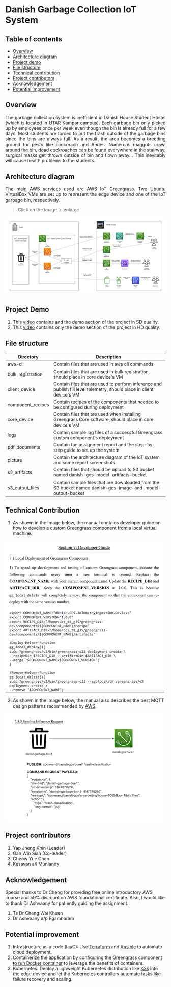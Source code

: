 # Danish Garbage Collection IoT System

## Table of contents
- [Overview](#overview)
- [Architecture diagram](#architecture-diagram)
- [Project demo](#project-demo)
- [File structure](#file-structure)
- [Technical contribution](#technical-contribution)
- [Project contributors](#project-contributors)
- [Acknowledgement](#acknowledgement)
- [Potential improvement](#potential-improvement)

## Overview
<p align="justify">The garbage collection system is inefficient in Danish House Student Hostel (which is located in UTAR Kampar campus). Each garbage bin only picked up by employees once per week even though the bin is already full for a few days. Most students are forced to put the trash outside of the garbage bins since the  bins are always full. As a result, the area becomes a breeding ground for pests like cockroach and Aedes. Numerous maggots crawl around the bin, dead cockroaches can be found everywhere in the stairway, surgical masks get thrown outside of bin and flown away... This inevitably will cause health problems to the students.</p>

## Architecture diagram
<p align="justify">The main AWS services used are  AWS IoT Greengrass. Two Ubuntu VirtualBox VMs are set up to represent the edge device and one of the IoT garbage bin, respectively.</p>

> Click on the image to enlarge. 

![Architecture diagram of garbage collection IoT system](./picture/architecture-diagram.png)

## Project Demo
1. This [video](https://drive.google.com/file/d/1TU0DOtnLf_ZGE4_ZxR7VjM9j-9bCatRP/view?usp=sharing) contains and the demo section of the project in SD quality.
2. This [video](https://www.youtube.com/watch?v=oVDfd2V8ZWI) contains only the demo section of the project in HD quality.

## File structure 

| Directory | Description |
| --- | --- |
| aws-cli | Contain files that are used in aws cli commands |
| bulk_registration | Contain files that are used in bulk registration, should place in core device's VM |
| client_device | Contain files that are used to perform inference and publish fill level telemetry, should place in client device's VM |
| component_recipes | Contain recipes of the components that needed to be configured during deployment |
| core_device | Contain files that are used when installing Greengrass Core software, should place in core device's VM |
| logs | Contain sample log files of a successful Greengrass custom component's deployment |
| pdf_documents | Contain the assignment report and the step-by-step guide to set up the system |
| picture | Contain the architecture diagram of the IoT system and some report screenshots |
| s3_artifacts | Contain files that should be upload to S3 bucket named danish-gcs-model-artifacts-bucket |
| s3_output_files | Contain sample files that are downloaded from the S3 bucket named danish-gcs-image-and-model-output-bucket |


## Technical Contribution

1. As shown in the image below, the manual contains developer guide on how to develop a custom Greengrass component from a local virtual machine.

<img alt="Developer guide on developing custom Greengrass component" src="./picture/manual-guide-1.png" width="500">

2. As shown in the image below, the manual also describes the best MQTT design patterns recommended by [AWS](https://docs.aws.amazon.com/whitepapers/latest/designing-mqtt-topics-aws-iot-core/designing-mqtt-topics-aws-iot-core.html). 

<img alt="Developer guide on the MQTT best practices" src="./picture/manual-guide-2.png" width="500">

## Project contributors
1. Yap Jheng Khin (Leader)
2. Gan Win Sian (Co-leader)
3. Cheow Yue Chen
4. Kesavan a/l Muniandy

## Acknowledgement
Special thanks to Dr Cheng for providing free online introductory AWS course and 50% discount on AWS foundational certificate. Also, I would like to thank Dr Ashvaany for patiently guiding the assignment.
1. Ts Dr Cheng Wai Khuen
2. Dr Ashvaany a/p Egambaram

## Potential improvement
1. Infrastructure as a code (IaaC): Use [Terraform](https://www.terraform.io/) and [Ansible](https://www.ansible.com/) to automate cloud deployment.
2. Containerize the application by [configuring the Greengrass component to run Docker container](https://docs.aws.amazon.com/greengrass/v2/developerguide/run-docker-container.html) to leverage the benefits of containers.
3. Kubernetes: Deploy a lighweight Kubernetes distribution like [K3s](https://k3s.io/) into the edge device and let the Kubernetes controllers automate tasks like failure recovery and scaling.

